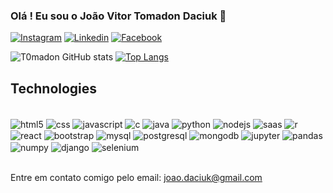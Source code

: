 ### Olá ! Eu sou o João Vitor Tomadon Daciuk 👋

[![Instagram](https://img.shields.io/badge/Instagram-E4405F?style=for-the-badge&logo=instagram&logoColor=white)](https://www.instagram.com/_tomadon/)
[![Linkedin](https://img.shields.io/badge/LinkedIn-0077B5?style=for-the-badge&logo=linkedin&logoColor=white)](https://www.linkedin.com/in/jo%C3%A3o-vitor-tomadon-daciuk-617a1a279/)
[![Facebook](https://img.shields.io/badge/Facebook-1877F2?style=for-the-badge&logo=facebook&logoColor=white)](https://www.facebook.com/joaovitor.daciuk.31?locale=pt_BR)

![T0madon GitHub stats](https://github-readme-stats.vercel.app/api?username=T0madon&show_icons=true&theme=tokyonight)
                       [![Top Langs](https://github-readme-stats.vercel.app/api/top-langs/?username=T0madon)](https://github.com/T0madon/github-readme-stats)

## Technologies

<div style="display: inline_block"><br/>
  <img align="center" alt="html5" src="https://img.icons8.com/?size=100&id=20909&format=png&color=000000">
  <img align="center" alt="css" src="https://img.icons8.com/?size=100&id=21278&format=png&color=000000">
  <img align="center" alt="javascript" src="https://img.icons8.com/?size=100&id=108784&format=png&color=000000">
  <img align="center" alt="c" src="https://img.icons8.com/?size=100&id=40670&format=png&color=000000">
  <img align="center" alt="java" src="https://img.icons8.com/?size=100&id=13679&format=png&color=000000">
  <img align="center" alt="python" src="https://img.icons8.com/?size=100&id=13441&format=png&color=000000" />
  <img align="center" alt="nodejs" src="https://img.icons8.com/?size=100&id=hsPbhkOH4FMe&format=png&color=000000" />
  <img align="center" alt="saas" src="https://img.icons8.com/?size=100&id=QBqFNfPPB2Kx&format=png&color=000000" />
  <img align="center" alt="r" src="https://img.icons8.com/?size=100&id=CLvQeiwFpit4&format=png&color=000000" />
  <img align="center" alt="react" src="https://img.icons8.com/?size=100&id=123603&format=png&color=000000" />
  <img align="center" alt="bootstrap" src="https://img.icons8.com/?size=100&id=g9mmSxx3SwAI&format=png&color=000000" />
  <img align="center" alt="mysql" src="https://img.icons8.com/?size=100&id=rgPSE6nAB766&format=png&color=000000" />
  <img align="center" alt="postgresql" src="https://img.icons8.com/?size=100&id=JRnxU7ZWP4mi&format=png&color=000000" />
  <img align="center" alt="mongodb" src="https://img.icons8.com/?size=100&id=tBBf3P8HL0vR&format=png&color=000000" />
  <img align="center" alt="jupyter" src="https://img.icons8.com/?size=100&id=0JUBXbNc9AaZ&format=png&color=000000" />
  <img align="center" alt="pandas" src="https://img.icons8.com/?size=100&id=xSkewUSqtErH&format=png&color=000000" />
  <img align="center" alt="numpy" src="https://img.icons8.com/?size=100&id=aR9CXyMagKIS&format=png&color=000000" />
  <img align="center" alt="django" src="https://img.icons8.com/?size=100&id=qV-JzWYl9dzP&format=png&color=000000" />
  <img align="center" alt="selenium" src="https://img.icons8.com/?size=100&id=TLI9oiMzpREF&format=png&color=000000" />
  

  <!-- LINK para icons = https://dev.to/envoy_/150-badges-for-github-pnk -->
  <!-- outro link = https://icons8.com/icons/set/react -->
  
  
</div><br/>

Entre em contato comigo pelo email: joao.daciuk@gmail.com
